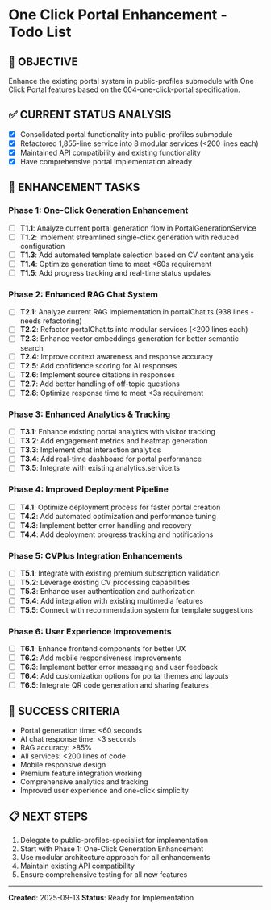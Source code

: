 # One Click Portal Enhancement - Todo List

## 🎯 OBJECTIVE
Enhance the existing portal system in public-profiles submodule with One Click Portal features based on the 004-one-click-portal specification.

## ✅ CURRENT STATUS ANALYSIS
- [x] Consolidated portal functionality into public-profiles submodule
- [x] Refactored 1,855-line service into 8 modular services (<200 lines each)
- [x] Maintained API compatibility and existing functionality
- [x] Have comprehensive portal implementation already

## 🚀 ENHANCEMENT TASKS

### Phase 1: One-Click Generation Enhancement
- [ ] **T1.1**: Analyze current portal generation flow in PortalGenerationService
- [ ] **T1.2**: Implement streamlined single-click generation with reduced configuration
- [ ] **T1.3**: Add automated template selection based on CV content analysis
- [ ] **T1.4**: Optimize generation time to meet <60s requirement
- [ ] **T1.5**: Add progress tracking and real-time status updates

### Phase 2: Enhanced RAG Chat System
- [ ] **T2.1**: Analyze current RAG implementation in portalChat.ts (938 lines - needs refactoring)
- [ ] **T2.2**: Refactor portalChat.ts into modular services (<200 lines each)
- [ ] **T2.3**: Enhance vector embeddings generation for better semantic search
- [ ] **T2.4**: Improve context awareness and response accuracy
- [ ] **T2.5**: Add confidence scoring for AI responses
- [ ] **T2.6**: Implement source citations in responses
- [ ] **T2.7**: Add better handling of off-topic questions
- [ ] **T2.8**: Optimize response time to meet <3s requirement

### Phase 3: Enhanced Analytics & Tracking
- [ ] **T3.1**: Enhance existing portal analytics with visitor tracking
- [ ] **T3.2**: Add engagement metrics and heatmap generation
- [ ] **T3.3**: Implement chat interaction analytics
- [ ] **T3.4**: Add real-time dashboard for portal performance
- [ ] **T3.5**: Integrate with existing analytics.service.ts

### Phase 4: Improved Deployment Pipeline
- [ ] **T4.1**: Optimize deployment process for faster portal creation
- [ ] **T4.2**: Add automated optimization and performance tuning
- [ ] **T4.3**: Implement better error handling and recovery
- [ ] **T4.4**: Add deployment progress tracking and notifications

### Phase 5: CVPlus Integration Enhancements
- [ ] **T5.1**: Integrate with existing premium subscription validation
- [ ] **T5.2**: Leverage existing CV processing capabilities
- [ ] **T5.3**: Enhance user authentication and authorization
- [ ] **T5.4**: Add integration with existing multimedia features
- [ ] **T5.5**: Connect with recommendation system for template suggestions

### Phase 6: User Experience Improvements
- [ ] **T6.1**: Enhance frontend components for better UX
- [ ] **T6.2**: Add mobile responsiveness improvements
- [ ] **T6.3**: Implement better error messaging and user feedback
- [ ] **T6.4**: Add customization options for portal themes and layouts
- [ ] **T6.5**: Integrate QR code generation and sharing features

## 🎯 SUCCESS CRITERIA
- Portal generation time: <60 seconds
- AI chat response time: <3 seconds
- RAG accuracy: >85%
- All services: <200 lines of code
- Mobile responsive design
- Premium feature integration working
- Comprehensive analytics and tracking
- Improved user experience and one-click simplicity

## 📋 NEXT STEPS
1. Delegate to public-profiles-specialist for implementation
2. Start with Phase 1: One-Click Generation Enhancement
3. Use modular architecture approach for all enhancements
4. Maintain existing API compatibility
5. Ensure comprehensive testing for all new features

---
**Created**: 2025-09-13
**Status**: Ready for Implementation